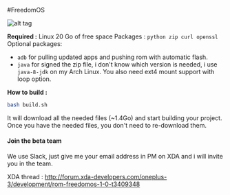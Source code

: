 #FreedomOS

![alt tag](https://raw.githubusercontent.com/Nevax07/FreedomOS/op3/banner_small.png)

**Required :**
Linux
20 Go of free space
Packages : `python zip curl openssl`
Optional packages: 
- `adb` for pulling updated apps and pushing rom with automatic flash. 
- `java` for signed the zip file, i don't know which version is needed, i use `java-8-jdk` on my Arch Linux.
You also need ext4 mount support with loop option.

**How to build :**

```bash
bash build.sh
```

It will download all the needed files (~1.4Go) and start building your project.
Once you have the needed files, you don't need to re-download them.

#### Join the beta team
We use Slack, just give me your email address in PM on XDA and i will invite you in the team.

XDA thread : http://forum.xda-developers.com/oneplus-3/development/rom-freedomos-1-0-t3409348
